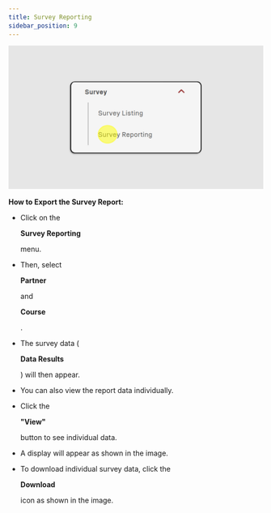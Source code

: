 ```yaml
---
title: Survey Reporting
sidebar_position: 9
---
```

![](/img/survey-report_skills-1.png)

**How to Export the Survey Report:**

* Click on the 

  **Survey Reporting**

   menu.
* Then, select 

  **Partner**

   and 

  **Course**

  .
* The survey data (

  **Data Results**

  ) will then appear.
* You can also view the report data individually.
* Click the 

  **"View"**

   button to see individual data.
* A display will appear as shown in the image.
* To download individual survey data, click the 

  **Download**

   icon as shown in the image.
